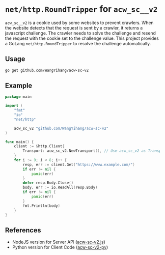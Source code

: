 # `net/http.RoundTripper` for `acw_sc__v2`

`acw_sc__v2` is a cookie used by some websites to prevent crawlers.
When the website detects that the request is sent by a crawler, it returns a javascript challenge. The crawler needs to solve the challenge and resend the request with the cookie set to the challenge value.
This project provides a GoLang `net/http.RoundTripper` to resolve the challenge automatically.

## Usage

```bash
go get github.com/WangYihang/acw-sc-v2
```

## Example

```go
package main

import (
	"fmt"
	"io"
	"net/http"

	acw_sc_v2 "github.com/WangYihang/acw-sc-v2"
)

func main() {
	client := &http.Client{
		Transport: acw_sc_v2.NewTransport(), // Use acw_sc_v2 as Transport
	}
	for i := 0; i < 8; i++ {
		resp, err := client.Get("https://www.example.com/")
		if err != nil {
			panic(err)
		}
		defer resp.Body.Close()
		body, err := io.ReadAll(resp.Body)
		if err != nil {
			panic(err)
		}
		fmt.Println(body)
	}
}
```

## References

* NodeJS version for Server API ([acw-sc-v2.js](https://github.com/WangYihang/acw-sc-v2.js))
* Python version for Client Code ([acw-sc-v2-py](https://github.com/WangYihang/acw-sc-v2-py))